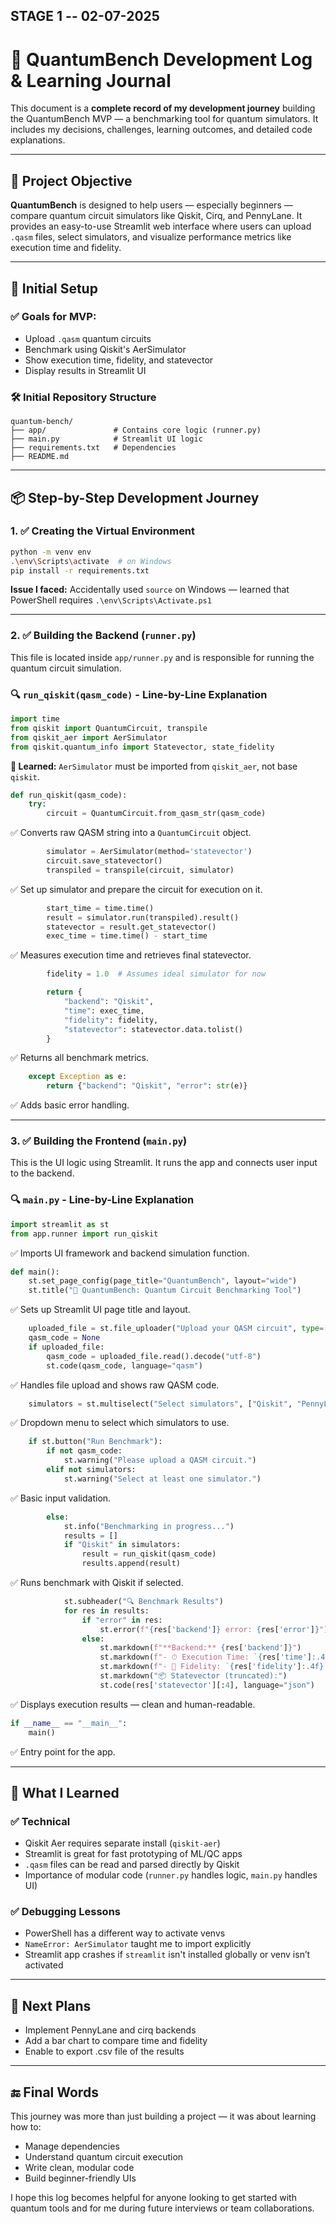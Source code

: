 ## STAGE 1 -- 02-07-2025
# 🧠 QuantumBench Development Log & Learning Journal

This document is a **complete record of my development journey** building the QuantumBench MVP — a benchmarking tool for quantum simulators. It includes my decisions, challenges, learning outcomes, and detailed code explanations.

---

## 📌 Project Objective

**QuantumBench** is designed to help users — especially beginners — compare quantum circuit simulators like Qiskit, Cirq, and PennyLane. It provides an easy-to-use Streamlit web interface where users can upload `.qasm` files, select simulators, and visualize performance metrics like execution time and fidelity.

---

## 🚀 Initial Setup

### ✅ Goals for MVP:

* Upload `.qasm` quantum circuits
* Benchmark using Qiskit's AerSimulator
* Show execution time, fidelity, and statevector
* Display results in Streamlit UI

### 🛠️ Initial Repository Structure

```
quantum-bench/
├── app/               # Contains core logic (runner.py)
├── main.py            # Streamlit UI logic
├── requirements.txt   # Dependencies
├── README.md
```

---

## 📦 Step-by-Step Development Journey

### 1. ✅ Creating the Virtual Environment

```bash
python -m venv env
.\env\Scripts\activate  # on Windows
pip install -r requirements.txt
```

**Issue I faced:** Accidentally used `source` on Windows — learned that PowerShell requires `.\env\Scripts\Activate.ps1`

---

### 2. ✅ Building the Backend (`runner.py`)

This file is located inside `app/runner.py` and is responsible for running the quantum circuit simulation.

### 🔍 `run_qiskit(qasm_code)` - Line-by-Line Explanation

```python
import time
from qiskit import QuantumCircuit, transpile
from qiskit_aer import AerSimulator
from qiskit.quantum_info import Statevector, state_fidelity
```

**🔎 Learned:** `AerSimulator` must be imported from `qiskit_aer`, not base `qiskit`.

```python
def run_qiskit(qasm_code):
    try:
        circuit = QuantumCircuit.from_qasm_str(qasm_code)
```

✅ Converts raw QASM string into a `QuantumCircuit` object.

```python
        simulator = AerSimulator(method='statevector')
        circuit.save_statevector()
        transpiled = transpile(circuit, simulator)
```

✅ Set up simulator and prepare the circuit for execution on it.

```python
        start_time = time.time()
        result = simulator.run(transpiled).result()
        statevector = result.get_statevector()
        exec_time = time.time() - start_time
```

✅ Measures execution time and retrieves final statevector.

```python
        fidelity = 1.0  # Assumes ideal simulator for now

        return {
            "backend": "Qiskit",
            "time": exec_time,
            "fidelity": fidelity,
            "statevector": statevector.data.tolist()
        }
```

✅ Returns all benchmark metrics.

```python
    except Exception as e:
        return {"backend": "Qiskit", "error": str(e)}
```

✅ Adds basic error handling.

---

### 3. ✅ Building the Frontend (`main.py`)

This is the UI logic using Streamlit. It runs the app and connects user input to the backend.

### 🔍 `main.py` - Line-by-Line Explanation

```python
import streamlit as st
from app.runner import run_qiskit
```

✅ Imports UI framework and backend simulation function.

```python
def main():
    st.set_page_config(page_title="QuantumBench", layout="wide")
    st.title("🧪 QuantumBench: Quantum Circuit Benchmarking Tool")
```

✅ Sets up Streamlit UI page title and layout.

```python
    uploaded_file = st.file_uploader("Upload your QASM circuit", type=["qasm"])
    qasm_code = None
    if uploaded_file:
        qasm_code = uploaded_file.read().decode("utf-8")
        st.code(qasm_code, language="qasm")
```

✅ Handles file upload and shows raw QASM code.

```python
    simulators = st.multiselect("Select simulators", ["Qiskit", "PennyLane", "Cirq"])
```

✅ Dropdown menu to select which simulators to use.

```python
    if st.button("Run Benchmark"):
        if not qasm_code:
            st.warning("Please upload a QASM circuit.")
        elif not simulators:
            st.warning("Select at least one simulator.")
```

✅ Basic input validation.

```python
        else:
            st.info("Benchmarking in progress...")
            results = []
            if "Qiskit" in simulators:
                result = run_qiskit(qasm_code)
                results.append(result)
```

✅ Runs benchmark with Qiskit if selected.

```python
            st.subheader("🔍 Benchmark Results")
            for res in results:
                if "error" in res:
                    st.error(f"{res['backend']} error: {res['error']}")
                else:
                    st.markdown(f"**Backend:** {res['backend']}")
                    st.markdown(f"- ⏱ Execution Time: `{res['time']:.4f}` seconds")
                    st.markdown(f"- 🎯 Fidelity: `{res['fidelity']:.4f}`")
                    st.markdown("📦 Statevector (truncated):")
                    st.code(res['statevector'][:4], language="json")
```

✅ Displays execution results — clean and human-readable.

```python
if __name__ == "__main__":
    main()
```

✅ Entry point for the app.

---

## 🧠 What I Learned

### ✅ Technical

* Qiskit Aer requires separate install (`qiskit-aer`)
* Streamlit is great for fast prototyping of ML/QC apps
* `.qasm` files can be read and parsed directly by Qiskit
* Importance of modular code (`runner.py` handles logic, `main.py` handles UI)

### ✅ Debugging Lessons

* PowerShell has a different way to activate venvs
* `NameError: AerSimulator` taught me to import explicitly
* Streamlit app crashes if `streamlit` isn't installed globally or venv isn’t activated

---

## 🧱 Next Plans

* Implement PennyLane and cirq backends
* Add a bar chart to compare time and fidelity 
* Enable to export .csv file of the results 

---

## 🔚 Final Words

This journey was more than just building a project — it was about learning how to:

* Manage dependencies
* Understand quantum circuit execution
* Write clean, modular code
* Build beginner-friendly UIs

I hope this log becomes helpful for anyone looking to get started with quantum tools and for me during future interviews or team collaborations.

